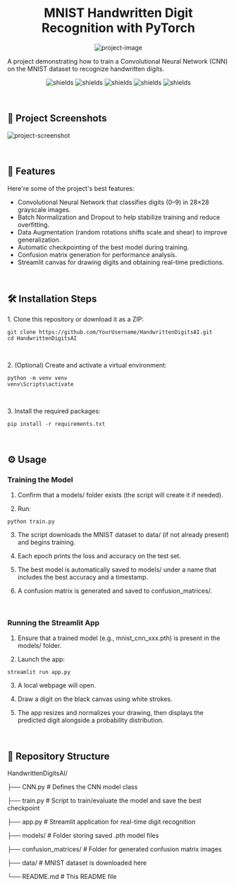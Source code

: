 <h1 align="center" id="title">MNIST Handwritten Digit Recognition with PyTorch</h1>

<p align="center"><img src="https://socialify.git.ci/mjkj09/HandwrittenDigitsAI/image?font=Inter&amp;language=1&amp;name=1&amp;owner=1&amp;pattern=Solid&amp;theme=Light" alt="project-image"></p>

<p id="description">A project demonstrating how to train a Convolutional Neural Network (CNN) on the MNIST dataset to recognize handwritten digits.</p>

<p align="center"><img src="https://img.shields.io/github/contributors-anon/mjkj09/HandwrittenDigitsAI?style=for-the-badge" alt="shields"> <img src="https://img.shields.io/badge/python-3670A0?style=for-the-badge&amp;logo=python&amp;logoColor=ffdd54" alt="shields"> <img src="https://img.shields.io/badge/PyTorch-%23EE4C2C.svg?style=for-the-badge&amp;logo=PyTorch&amp;logoColor=white" alt="shields"> <img src="https://img.shields.io/badge/scikit--learn-%23F7931E.svg?style=for-the-badge&amp;logo=scikit-learn&amp;logoColor=white" alt="shields"> <img src="https://img.shields.io/badge/Streamlit-%23FE4B4B.svg?style=for-the-badge&amp;logo=streamlit&amp;logoColor=white" alt="shields"></p>


<br><h2>📸 Project Screenshots</h2>

<img src="https://snipboard.io/nhNzsE.jpg" alt="project-screenshot">

  
<br><h2>🧐 Features</h2>

Here're some of the project's best features:

*   Convolutional Neural Network that classifies digits (0–9) in 28×28 grayscale images.
*   Batch Normalization and Dropout to help stabilize training and reduce overfitting.
*   Data Augmentation (random rotations shifts scale and shear) to improve generalization.
*   Automatic checkpointing of the best model during training.
*   Confusion matrix generation for performance analysis.
*   Streamlit canvas for drawing digits and obtaining real-time predictions.

<br><h2>🛠️ Installation Steps</h2>

<p>1. Clone this repository or download it as a ZIP:</p>

```
git clone https://github.com/YourUsername/HandwrittenDigitsAI.git 
cd HandwrittenDigitsAI
```

<br><p>2. (Optional) Create and activate a virtual environment:</p>

```
python -m venv venv 
venv\Scripts\activate
```

<br><p>3. Install the required packages:</p>

```
pip install -r requirements.txt
```

<br><h2>⚙️ Usage</h2>

<p><h3>Training the Model</h3></p>

1. Confirm that a models/ folder exists (the script will create it if needed).

2. Run:
```
python train.py
```

3. The script downloads the MNIST dataset to data/ (if not already present) and begins training.

4. Each epoch prints the loss and accuracy on the test set.

5. The best model is automatically saved to models/ under a name that includes the best accuracy and a timestamp.

6. A confusion matrix is generated and saved to confusion_matrices/.


<br><p><h3>Running the Streamlit App</h3></p>
1. Ensure that a trained model (e.g., mnist_cnn_xxx.pth) is present in the models/ folder.

2. Launch the app:
```
streamlit run app.py
```

3. A local webpage will open.

4. Draw a digit on the black canvas using white strokes.

5. The app resizes and normalizes your drawing, then displays the predicted digit alongside a probability distribution.


<br><h2>📁 Repository Structure</h2>

HandwrittenDigitsAI/

├── CNN.py # Defines the CNN model class

├── train.py # Script to train/evaluate the model and save the best checkpoint

├── app.py # Streamlit application for real-time digit recognition

├── models/ # Folder storing saved .pth model files

├── confusion_matrices/ # Folder for generated confusion matrix images

├── data/ # MNIST dataset is downloaded here

└── README.md # This README file
